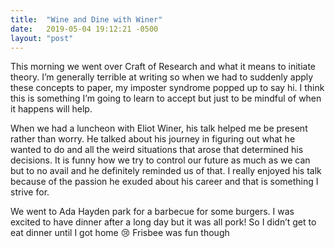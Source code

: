 ```yaml
---
title:  "Wine and Dine with Winer"
date:   2019-05-04 19:12:21 -0500
layout: "post"
---	
```



This morning we went over Craft of Research and what it means to initiate theory. I’m generally terrible at writing so when we had to suddenly apply these concepts to paper, my imposter syndrome popped up to say hi. I think this is something I’m going to learn to accept but just to be mindful of when it happens will help.

When we had a luncheon with Eliot Winer, his talk helped me be present rather than worry. He talked about his journey in figuring out what he wanted to do and all the weird situations that arose that determined his decisions. It is funny how we try to control our future as much as we can but to no avail and he definitely reminded us of that. I really enjoyed his talk because of the passion he exuded about his career and that is something I strive for.

We went to Ada Hayden park for a barbecue for some burgers. I was excited to have dinner after a long day but it was all pork! So I didn’t get to eat dinner until I got home 😢 Frisbee was fun though
